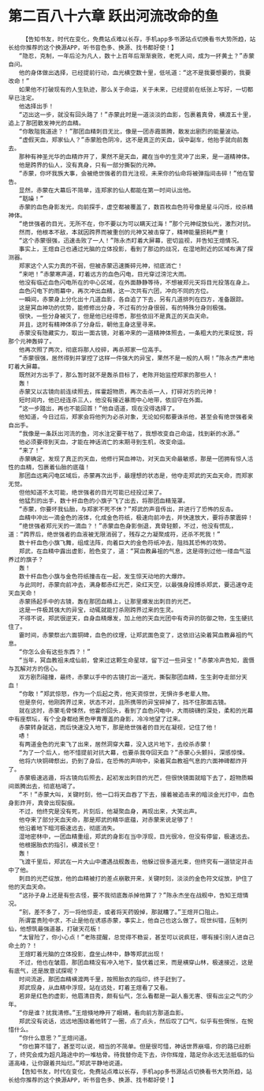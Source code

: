 # 第二百八十六章 跃出河流改命的鱼
        【告知书友，时代在变化，免费站点难以长存，手机app多书源站点切换看书大势所趋，站长给你推荐的这个换源APP，听书音色多、换源、找书都好使！】
       “隐忍，克制，一年后沦为凡人，数十上百年后渐渐衰败，老死人间，成为一抔黄土？”赤蒙自问。
       他的身体做出选择，已经提前行动，血光横空数十里，低吼道：“这不是我要想要的，我要改命！”
       如果他不打破现有的人生轨迹，那么关于命运，关于未来，已经提前在纸张上写好，一切都早已注定。
       他选择出手！
       “迈出这一步，就没有回头路了！”赤蒙此时是一道淡淡的血影，包裹着真骨，横渡五十里，追上了那团散发神光的血精。
       “你敢阻我道途？！”那团血精刺目无比，像是一团赤霞蒸腾，散发出剧烈的能量波动。
       “虚假天血，郑家仙人？”赤蒙脸色阴冷，这不是真正的天血，误中副车，他抬手就向前轰去。
       那种有神圣光华的血精炸开了，果然不是天血，藏在当中的生灵冲了出来，是一道精神体。
       他是跨界的仙人，没有真身，只有一部分撕裂的元神。
       “赤蒙，你坏我族大事，会被绝世强者的目光注视，未来你的仙命将被弹指间击碎！”他在警告。
       显然，赤蒙在大幕后不简单，连郑家的仙人都能在第一时间认出他。
       “聒噪！”
       赤蒙的血色身影发光，向前探手，虚空都被覆盖了，数百枚血色符号像是星斗闪烁，绞杀精神体。
       “绝世强者的目光，无所不在，你不要以为可以瞒天过海！”那个元神绽放仙光，激烈对抗。
       然而，他根本不敌，本就因跨界而被重创的元神又被击穿了，精神能量损耗严重！
       “这个赤蒙很强，迅速击败了一人！”陈永杰盯着大屏幕，密切监视，并告知王煊情况。
       事实上，王煊自己也通过光脑的立体投影，看到了那边的战况，在湿地附近的区域布满了探测器。
       郑家这个人实力真的不弱，但被赤蒙迅速撕碎元神，彻底消亡！
       “来吧！”赤蒙寒声道，盯着远方的血色闪电，目光穿过滂沱大雨。
       他没有临近血色闪电所在的中心区域，在外面静静等待，不想被郑元天将目光投落在身上。
       血色闪电下的雨幕中，再次冲出血精，这一次共有六团，冲向不同的方位。
       一瞬间，赤蒙身上分化出十几道血影，各自追了下去，另有几道排列在四方，准备跟踪。
       这是冥血神功的优势，能修修出分身，不过有的分身很弱，有的特殊分身则极强。
       很快，一些分身被灭了，但是他已经得悉，那些依旧不是真正的天血天命。
       并且，这时有精神体杀了分身后，朝他主身这里寻来。
       赤蒙没有隐藏实力，取出一面古镜，对着冲来的一道精神体照去，一条粗大的光束绽放，将那个元神轰碎了。
       他再次照了两次，彻底将那人绞碎，再杀郑家一位高手。
       “赤蒙很强，居然得到并掌控了这样一件强大的异宝，果然不是一般的人啊！”陈永杰严肃地盯着大屏幕。
       既然对方出手了，那么暂时就不是轰杀目标了，老陈开始监控郑家的那些人！
       轰！
       赤蒙又以古镜向前连续照去，挥霍超物质，再次击杀一人，打碎对方的元神！
       短时间内，他已经连杀三人，他没有接近暴雨中心地带，依旧守在外面。
       “这一步踏出，再也不能回首！”他自语道，现在没得选择了。
       他知道，今日过后，郑家会将他列为必杀对象，无论如何都要诛杀他，甚至会有绝世强者亲自出手。
       “我像是一条跃出河流的鱼，河水注定要干枯了，我想改变自己命运，找到新的水源。”
       他必须要得到天血，才能在神话消亡的末期寻到生机，改变命运。
       “来了！”
       赤蒙确定，发现了真正的天血，他修行冥血神功，对天血天命最敏感，那是一团拥有惊人活性的血精，包裹着仙胎的底蕴！
       那团血远离闪电区域后，赤蒙再次出手，最理想的状态是，他夺走郑武的天血天命，而郑家无觉。
       但他知道不太可能，绝世强者的目光可能已经投过来了。
       他猛烈的出手，数十杆血色的小旗子飞了出去，将那团血精笼罩。
       “赤蒙，你要坏我仙胎，与郑家不死不休？”郑武的声音传出，并进行了恐怖的反击。
       血精中冲出一滴金色的液体，化成金色符纸，极速向前冲去，并快速放大，要将赤蒙震碎！
       “绝世强者郑元天的一滴血？！”赤蒙血色身影倒退，真骨轻颤，不过，他没有慌乱，道：“跨界后，绝世强者的血液被无限消弱了，残存之力凝聚成符，还杀不死我！”
       数十杆血色小旗飞舞，组成法阵，向着巨大的金色符纸冲去，阻挡其恐怖的攻势。
       郑武，在血精中露出虚影，脸色变了，道：“冥血教鼻祖的气息，这是得到过他一缕血气滋养过的旗子？
       轰！
       数十杆血色小旗与金色符纸撞击在一起，发生惊天动地的大爆炸。
       与此同时，赤蒙向前冲去，满身都赤红光芒，染红天空，以最强身段搏杀郑武，要迅速夺走天血天命！
       赤蒙扬起手中的古镜，轰在那团血精上，让那里爆发出刺目的光芒。
       这是一件极其强大的异宝，动辄就能打杀刚跨界过来的生灵。
       不得不说，郑武很逆天，自身血精爆发，加上他的天血光团中有奇异的防御之物，生生硬抗住了。
       霎时间，赤蒙祭出六面铜碑，血色的纹理，让郑武面色变了，这依旧沾染着冥血教鼻祖的气息。
       “你怎么会有这些东西？！”
       “当年，冥血教祖未成仙前，曾来过这颗生命星球，留下过一些异宝！”赤蒙冷声告知，震慑与瓦解对方的信心。
       双方剧烈碰撞，最终，赤蒙以手中的古镜打出一道光，撕裂那团血精，生生剥夺走部分天血！
       “你敢！”郑武惊怒，作为一个后起之秀，他天资惊世，无惧许多老辈人物。
       但是奈何，他刚跨界过来，状态不对，且所携带的异宝碎掉了，挡不住那面古镜。
       就在这时，赤蒙毛骨悚然，他霍的回头，看到了血色闪电中，大雨磅礴的深处，柔和的光幕中有座祭坛，有个全身都给黑色甲胄覆盖的身影，冷冷地望了过来。
       赤蒙转身就逃，而后快速没入地下，那是绝世强者的目光在凝视，记住了他！
       哧！
       有两道金色的光束飞了出来，居然洞穿大幕，没入这片地下，去绞杀赤蒙！
       “为了一个后人，他不惜提前对抗大幕，也要杀我夺回天血？”赤蒙心头颤抖，深感惊悚。
       他将六块铜碑祭出，扔到了身后，在恐怖的声响中，染着冥血教祖气息的六面神碑都炸开了。
       赤蒙极速逃遁，将古镜向后照去，起初发出刺目的光芒，但很快镜面就暗下去了，超物质瞬间蒸腾出去，彻底枯竭了。
       “不！”赤蒙大叫，关键时刻，他一口将天血吞了下去，接着被追击来的暗淡金光打中，血色身影炸开，真骨出现裂痕。
       不过，他终究是没有死，片刻后，他凝聚血身，再现出来，大笑出声。
       他夺来了部分天血天命，那是郑武的精华底蕴，对赤蒙来说足够了！
       他沿着地下暗河极速远去，彻底消失。
       湿地密林中，一团血精重组，郑武的身影在当中浮现，目光很冷，但没有停留，极速远去。
       他根据胎衣的指引，横渡长空！
       轰！
       飞渡千里后，郑武在一片大山中遭遇战舰轰击，他躲过很多道光束，但终究有一道锁定并击中了他。
       刺目的光芒绽放，他的血精被打的差点崩散开来，关键时刻，淡淡的金色符文绽放，护住了他的天血天命。
       “这孙子身上还是有些古怪，要不我彻底轰杀掉他算了？”陈永杰坐在战舰中，告知王煊情况。
       “别，差不多了，万一将他惊走，或者将天药毁掉，那就糟了。”王煊开口阻止。
       所谓富贵险中求，不止是他在诱惑赤蒙，事实上，他自己也这么做了。现世纠错，压制列仙，他想筑最强道基，打破天花板！
       “太冒险了，你小心点！”老陈提醒，总觉得不稳妥，甚至可以说疯狂，哪有接引别人进自己命土的？！
       王煊盯着光脑的立体投影，盘坐山林中，静等郑武出现！
       不过，他也在皱眉，那团血精没有冲入地下，蛰伏着过来，而是横穿山林，极速接近，这是有底气，还是故意试探呢？
       时间流逝，那团血精横渡两千里，按照胎衣的指印，终于赶到了。
       郑武现身，从血精中浮现，站在远处，盯着王煊看了又看。
       若非是红色的虚影，他眉清目秀，颇有仙气，怎么看都是一副人畜无害、很有出尘之气的少年。
       “你是谁？扰我清修。”王煊倏地睁开了眼睛，看向前方那道血影。
       郑武没有说话，远远地围绕着他转了一圈，点了点头，然后叹了口气，似乎有些惆怅，在惋惜什么。
       “你什么意思？”王煊问道。
       “你也算不错了，甚至可以说，相当的不简单。但是很可惜，神话世界崩塌，你的路已经断了，终究会成为超凡路途中的一堆枯骨。待我替你走下去，许你辉煌，踏足你永远无法抵临的仙道高峰，让你跟着共灿烂。”郑武平静地说道。
       【告知书友，时代在变化，免费站点难以长存，手机app多书源站点切换看书大势所趋，站长给你推荐的这个换源APP，听书音色多、换源、找书都好使！】